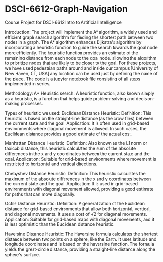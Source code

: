 # DSCI-6612-Graph-Navigation 
Course Project for DSCI-6612 Intro to Artificial Intelligence

Introduction: 
The project will implement the A* algorithm, a widely used and efficient graph search algorithm for finding the shortest path between two nodes in a graph. The A* algorithm enhances Dijkstra's algorithm by incorporating a heuristic function to guide the search towards the goal node more efficiently. The heuristic function provides an estimate of the remaining distance from each node to the goal node, allowing the algorithm to prioritize nodes that are likely to be closer to the goal.
For these projects, we have used pedestrian paths around and inside our campus [University of New Haven, CT, USA] any location can be used just by defining the name of the place. The code is a jupyter notebook file consisting of all steps implemented in series.

Methodology:
A* Heuristic search: A heuristic function, also known simply as a heuristic, is a function that helps guide problem-solving and decision-making processes.

Types of heuristic we used: 
Euclidean Distance Heuristic:
Definition: This heuristic is based on the straight-line distance (as the crow flies) between the current state and the goal.
Application: It is often used in grid-based environments where diagonal movement is allowed. In such cases, the Euclidean distance provides a good estimate of the actual cost.

Manhattan Distance Heuristic:
Definition: Also known as the L1 norm or taxicab distance, this heuristic calculates the sum of the absolute differences in the x and y coordinates between the current state and the goal.
Application: Suitable for grid-based environments where movement is restricted to horizontal and vertical directions.

Chebyshev Distance Heuristic:
Definition: This heuristic calculates the maximum of the absolute differences in the x and y coordinates between the current state and the goal.
Application: It is used in grid-based environments with diagonal movement allowed, providing a good estimate for paths that can move diagonally.

Octile Distance Heuristic:
Definition: A generalization of the Euclidean distance for grid-based environments that allow both horizontal, vertical, and diagonal movements. It uses a cost of √2 for diagonal movements.
Application: Suitable for grid-based maps with diagonal movements, and it is less optimistic than the Euclidean distance heuristic.

Haversine Distance Heuristic:
The Haversine formula calculates the shortest distance between two points on a sphere, like the Earth. It uses latitude and longitude coordinates and is based on the haversine function. The formula yields the great-circle distance, providing a straight-line distance along the sphere's surface.

